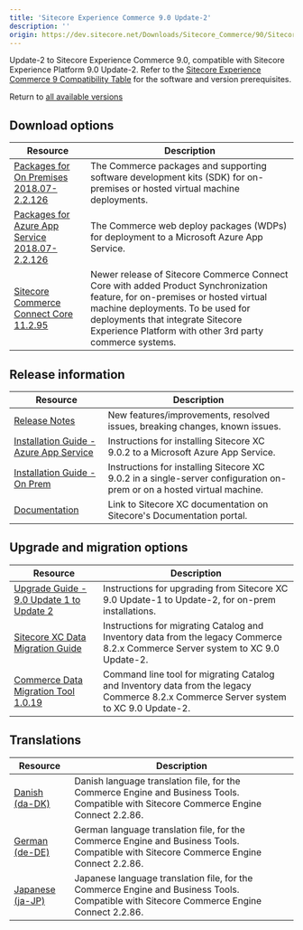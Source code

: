 ```yaml
---
title: 'Sitecore Experience Commerce 9.0 Update-2'
description: ''
origin: https://dev.sitecore.net/Downloads/Sitecore_Commerce/90/Sitecore_Experience_Commerce_90_Update2.aspx
---
```


Update-2 to Sitecore Experience Commerce 9.0, compatible with Sitecore Experience Platform 9.0 Update-2. Refer to the [Sitecore Experience Commerce 9 Compatibility Table](https://kb.sitecore.net/articles/804595) for the software and version prerequisites.

Return to [all available versions](/downloads/Sitecore_Commerce)

## Download options

| Resource                                                                                                                                                                                                                 | Description                                                                                                                                                                                                                                                      |
| ------------------------------------------------------------------------------------------------------------------------------------------------------------------------------------------------------------------------ | ---------------------------------------------------------------------------------------------------------------------------------------------------------------------------------------------------------------------------------------------------------------- |
| [Packages for On Premises 2018.07-2.2.126](https://scdp.blob.core.windows.net/downloads/Sitecore%20Commerce/90/Sitecore%20Experience%20Commerce%2090%20Update2/Secure/Sitecore.Commerce.2018.07-2.2.126.zip)             | The Commerce packages and supporting software development kits (SDK) for on-premises or hosted virtual machine deployments.                                                                                                                                      |
| [Packages for Azure App Service 2018.07-2.2.126](https://scdp.blob.core.windows.net/downloads/Sitecore%20Commerce/90/Sitecore%20Experience%20Commerce%2090%20Update2/Secure/Sitecore.Commerce.Azure.2018.07-2.2.126.zip) | The Commerce web deploy packages (WDPs) for deployment to a Microsoft Azure App Service.                                                                                                                                                                         |
| [Sitecore Commerce Connect Core 11.2.95](https://scdp.blob.core.windows.net/downloads/Sitecore%20Commerce/90/Sitecore%20Experience%20Commerce%2090%20Update2/Secure/Sitecore%20Commerce%20Connect%20Core%2011.2.95.zip)  | Newer release of Sitecore Commerce Connect Core with added Product Synchronization feature, for on-premises or hosted virtual machine deployments. To be used for deployments that integrate Sitecore Experience Platform with other 3rd party commerce systems. |

## Release information

| Resource                                                                                                                                                                                                            | Description                                                                                                            |
| ------------------------------------------------------------------------------------------------------------------------------------------------------------------------------------------------------------------- | ---------------------------------------------------------------------------------------------------------------------- |
| [Release Notes](/downloads/Sitecore_Commerce/90/Sitecore_Experience_Commerce_90_Update2/Release_Notes)                                                                                                              | New features/improvements, resolved issues, breaking changes, known issues.                                            |
| [Installation Guide - Azure App Service](<https://scdp.blob.core.windows.net/downloads/Sitecore%20Commerce/90/Sitecore%20Experience%20Commerce%2090%20Update2/Secure/SitecoreXC-9.0_Installation_Guide(Cloud).pdf>) | Instructions for installing Sitecore XC 9.0.2 to a Microsoft Azure App Service.                                        |
| [Installation Guide - On Prem](<https://scdp.blob.core.windows.net/downloads/Sitecore%20Commerce/90/Sitecore%20Experience%20Commerce%2090%20Update2/Secure/SitecoreXC-9.0_Installation_Guide(On-Prem).pdf>)         | Instructions for installing Sitecore XC 9.0.2 in a single-server configuration on-prem or on a hosted virtual machine. |
| [Documentation](https://doc.sitecore.com)                                                                                                                                                                           | Link to Sitecore XC documentation on Sitecore's Documentation portal.                                                  |

## Upgrade and migration options

| Resource                                                                                                                                                                                                                    | Description                                                                                                                          |
| --------------------------------------------------------------------------------------------------------------------------------------------------------------------------------------------------------------------------- | ------------------------------------------------------------------------------------------------------------------------------------ |
| [Upgrade Guide - 9.0 Update 1 to Update 2](<https://scdp.blob.core.windows.net/downloads/Sitecore%20Commerce/90/Sitecore%20Experience%20Commerce%2090%20Update2/Secure/Sitecore-XC-9.0_Upgrade_Instructions(U1-to-U2).pdf>) | Instructions for upgrading from Sitecore XC 9.0 Update-1 to Update-2, for on-prem installations.                                     |
| [Sitecore XC Data Migration Guide](https://scdp.blob.core.windows.net/downloads/Sitecore%20Commerce/90/Sitecore%20Experience%20Commerce%2090%20Update2/Secure/Sitecore-XC-9.0_Data-Migration-Guide.pdf)                     | Instructions for migrating Catalog and Inventory data from the legacy Commerce 8.2.x Commerce Server system to XC 9.0 Update-2.      |
| [Commerce Data Migration Tool 1.0.19](https://scdp.blob.core.windows.net/downloads/Sitecore%20Commerce/90/Sitecore%20Experience%20Commerce%2090%20Update2/Secure/Sitecore.Commerce.Migration.1.0.19.zip)                    | Command line tool for migrating Catalog and Inventory data from the legacy Commerce 8.2.x Commerce Server system to XC 9.0 Update-2. |

## Translations

| Resource                                                                                                                                                 | Description                                                                                                                              |
| -------------------------------------------------------------------------------------------------------------------------------------------------------- | ---------------------------------------------------------------------------------------------------------------------------------------- |
| [Danish (da-DK)](https://scdp.blob.core.windows.net/downloads/Sitecore%20Commerce/90/Sitecore%20Experience%20Commerce%2090%20Update2/Secure/da-DK.xml)   | Danish language translation file, for the Commerce Engine and Business Tools. Compatible with Sitecore Commerce Engine Connect 2.2.86.   |
| [German (de-DE)](https://scdp.blob.core.windows.net/downloads/Sitecore%20Commerce/90/Sitecore%20Experience%20Commerce%2090%20Update2/Secure/de-DE.xml)   | German language translation file, for the Commerce Engine and Business Tools. Compatible with Sitecore Commerce Engine Connect 2.2.86.   |
| [Japanese (ja-JP)](https://scdp.blob.core.windows.net/downloads/Sitecore%20Commerce/90/Sitecore%20Experience%20Commerce%2090%20Update2/Secure/ja-JP.xml) | Japanese language translation file, for the Commerce Engine and Business Tools. Compatible with Sitecore Commerce Engine Connect 2.2.86. |
